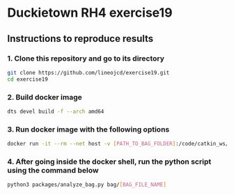 # Duckietown RH4 exercise19

## Instructions to reproduce results

### 1. Clone this repository and go to its directory
```bash
git clone https://github.com/lineojcd/exercise19.git
cd exercise19
```
### 2. Build docker image
```bash
dts devel build -f --arch amd64 
```

### 3. Run docker image with the following options
```bash
docker run -it --rm --net host -v [PATH_TO_BAG_FOLDER]:/code/catkin_ws/src/exercise19/bag duckietown/exercise19:latest-amd64 /bin/bash
```

### 4. After going inside the docker shell, run the python script using the command below
```bash
python3 packages/analyze_bag.py bag/[BAG_FILE_NAME]
```
